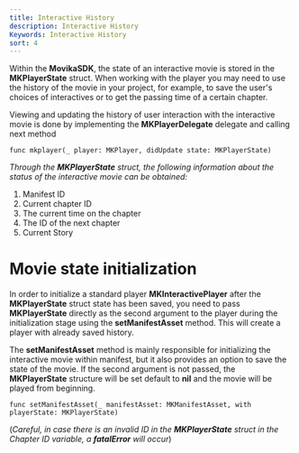 ```yaml
---
title: Interactive History
description: Interactive History
Keywords: Interactive History
sort: 4
---
```


Within the **MovikaSDK**, the state of an interactive movie is stored in the **MKPlayerState** struct. When working with the player you may need to use the history of the movie in your project, for example, to save the user's choices of interactives or to get the passing time of a certain chapter. 

Viewing and updating the history of user interaction with the interactive movie is done by implementing the **MKPlayerDelegate** delegate and calling next method

```
func mkplayer(_ player: MKPlayer, didUpdate state: MKPlayerState)
```

*Through the **MKPlayerState** struct, the following information about the status of the interactive movie can be obtained:* 

1) Manifest ID
2) Current chapter ID
3) The current time on the chapter
4) The ID of the next chapter
5) Current Story

# Movie state initialization 

In order to initialize a standard player **MKInteractivePlayer** after the **MKPlayerState** struct state has been saved, you need to pass **MKPlayerState** directly as the second argument to the player during the initialization stage using the **setManifestAsset** method. This will create a player with already saved history.

The **setManifestAsset** method is mainly responsible for initializing the interactive movie within manifest, but it also provides an option to save the state of the movie. If the second argument is not passed, the **MKPlayerState** structure will be set default to __nil__ and the movie will be played from beginning.
```
func setManifestAsset(_ manifestAsset: MKManifestAsset, with playerState: MKPlayerState) 
```

(_Careful, in case there is an invalid *ID* in the **MKPlayerState** struct in the *Chapter ID* variable, a __fatalError__ will occur_) 